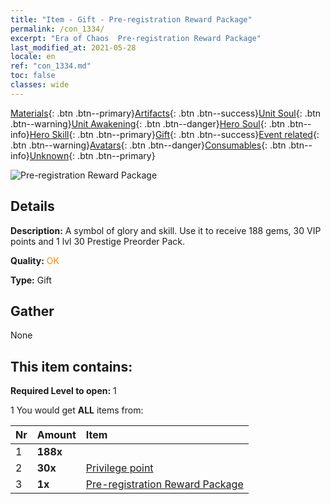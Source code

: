 ```yaml
---
title: "Item - Gift - Pre-registration Reward Package"
permalink: /con_1334/
excerpt: "Era of Chaos  Pre-registration Reward Package"
last_modified_at: 2021-05-28
locale: en
ref: "con_1334.md"
toc: false
classes: wide
---
```

 [Materials](/Items/){: .btn .btn--primary}[Artifacts](/Items/Artifacts/){: .btn .btn--success}[Unit Soul](/Items/UnitSoul/){: .btn .btn--warning}[Unit Awakening](/Items/UnitAwakening/){: .btn .btn--danger}[Hero Soul](/Items/HeroSoul/){: .btn .btn--info}[Hero Skill](/Items/HeroSkill/){: .btn .btn--primary}[Gift](/Items/Gift/){: .btn .btn--success}[Event related](/Items/Events/){: .btn .btn--warning}[Avatars](/Items/Avatars/){: .btn .btn--danger}[Consumables](/Items/Consumables/){: .btn .btn--info}[Unknown](/Items/Unknown/){: .btn .btn--primary}

 ![Pre-registration Reward Package](/images/t/i_906011.png)

## Details
 **Description:** A symbol of glory and skill. Use it to receive 188 gems, 30 VIP points and 1 lvl 30 Prestige Preorder Pack.

 **Quality:** <span style="color: #FF8C00">OK</span>

 **Type:** Gift

## Gather

  None

## This item contains:

 **Required Level to open:** 1

 1 You would get **ALL** items  from:

  | Nr | Amount |     Item    |
  |:---|:-------|:------------|
  | 1 |  **188x** | <i class="fas fa-gem"/> |  | 
  | 2 |  **30x** | [Privilege point](/Items/con_820/) |  | 
  | 3 |  **1x** | [Pre-registration Reward Package](/Items/con_1336/) |  | 

